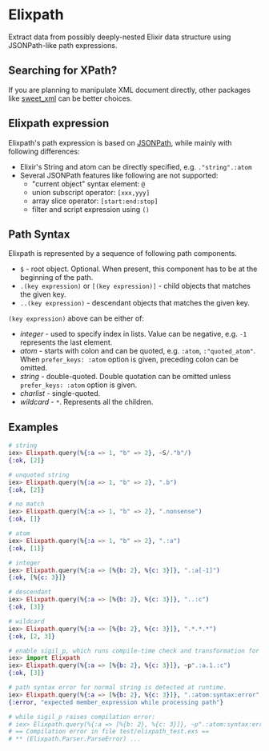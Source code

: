 # Elixpath

Extract data from possibly deeply-nested Elixir data structure using JSONPath-like path expressions.

## Searching for XPath?
If you are planning to manipulate XML document directly, other packages like [sweet_xml](https://hex.pm/packages/sweet_xml) can be better choices.

## Elixpath expression
Elixpath's path expression is based on [JSONPath](https://goessner.net/articles/JsonPath/),
while mainly with following differences:

* Elixir's String and atom can be directly specified, e.g. `."string".:atom`
* Several JSONPath features like following are not supported:
    - "current object" syntax element: `@`
    - union subscript operator: `[xxx,yyy]`
    - array slice operator: `[start:end:stop]`
    - filter and script expression using `()`

## Path Syntax

Elixpath is represented by a sequence of following path components.
* `$` - root object. Optional. When present, this component has to be at the beginning of the path.
* `.(key expression)` or `[(key expression)]` - child objects that matches the given key.
* `..(key expression)` - descendant objects that matches the given key.

`(key expression)` above can be either of:
* *integer* - used to specify index in lists. Value can be negative, e.g. `-1` represents the last element.
* *atom* - starts with colon and can be quoted, e.g. `:atom`, `:"quoted_atom"`. 
  When `prefer_keys: :atom` option is given, preceding colon can be omitted.
* *string* - double-quoted. Double quotation can be omitted unless `prefer_keys: :atom` option is given.
* *charlist* - single-quoted. 
* *wildcard* - `*`. Represents all the children.

## Examples
```elixir
# string
iex> Elixpath.query(%{:a => 1, "b" => 2}, ~S/."b"/)
{:ok, [2]}

# unquoted string
iex> Elixpath.query(%{:a => 1, "b" => 2}, ".b")
{:ok, [2]}

# no match
iex> Elixpath.query(%{:a => 1, "b" => 2}, ".nonsense")
{:ok, []}

# atom
iex> Elixpath.query(%{:a => 1, "b" => 2}, ".:a")
{:ok, [1]}

# integer
iex> Elixpath.query(%{:a => [%{b: 2}, %{c: 3}]}, ".:a[-1]")
{:ok, [%{c: 3}]}

# descendant
iex> Elixpath.query(%{:a => [%{b: 2}, %{c: 3}]}, "..:c")
{:ok, [3]}

# wildcard
iex> Elixpath.query(%{:a => [%{b: 2}, %{c: 3}]}, ".*.*.*")
{:ok, [2, 3]}

# enable sigil_p, which runs compile-time check and transformation for Elixpath
iex> import Elixpath
iex> Elixpath.query(%{:a => [%{b: 2}, %{c: 3}]}, ~p".:a.1.:c")
{:ok, [3]}

# path syntax error for normal string is detected at runtime.
iex> Elixpath.query(%{:a => [%{b: 2}, %{c: 3}]}, ".:atom:syntax:error")
{:error, "expected member_expression while processing path"}

# while sigil_p raises compilation error:
# iex> Elixpath.query(%{:a => [%{b: 2}, %{c: 3}]}, ~p".:atom:syntax:error")
# == Compilation error in file test/elixpath_test.exs ==
# ** (Elixpath.Parser.ParseError) ...
```